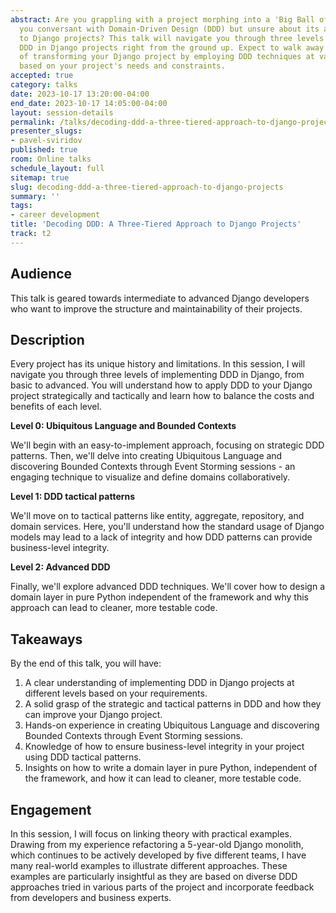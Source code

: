 ```yaml
---
abstract: Are you grappling with a project morphing into a 'Big Ball of Mud'? Are
  you conversant with Domain-Driven Design (DDD) but unsure about its application
  to Django projects? This talk will navigate you through three levels of implementing
  DDD in Django projects right from the ground up. Expect to walk away with the knowledge
  of transforming your Django project by employing DDD techniques at various levels
  based on your project's needs and constraints.
accepted: true
category: talks
date: 2023-10-17 13:20:00-04:00
end_date: 2023-10-17 14:05:00-04:00
layout: session-details
permalink: /talks/decoding-ddd-a-three-tiered-approach-to-django-projects/
presenter_slugs:
- pavel-sviridov
published: true
room: Online talks
schedule_layout: full
sitemap: true
slug: decoding-ddd-a-three-tiered-approach-to-django-projects
summary: ''
tags:
- career development
title: 'Decoding DDD: A Three-Tiered Approach to Django Projects'
track: t2
---
```


## Audience

This talk is geared towards intermediate to advanced Django developers who want to improve the structure and maintainability of their projects.

## Description

Every project has its unique history and limitations. In this session, I will navigate you through three levels of implementing DDD in Django, from basic to advanced. You will understand how to apply DDD to your Django project strategically and tactically and learn how to balance the costs and benefits of each level.

**Level 0: Ubiquitous Language and Bounded Contexts**

We'll begin with an easy-to-implement approach, focusing on strategic DDD patterns. Then, we'll delve into creating Ubiquitous Language and discovering Bounded Contexts through Event Storming sessions - an engaging technique to visualize and define domains collaboratively.

**Level 1: DDD tactical patterns**

We'll move on to tactical patterns like entity, aggregate, repository, and domain services. Here, you'll understand how the standard usage of Django models may lead to a lack of integrity and how DDD patterns can provide business-level integrity.

**Level 2: Advanced DDD**

Finally, we'll explore advanced DDD techniques. We'll cover how to design a domain layer in pure Python independent of the framework and why this approach can lead to cleaner, more testable code.

## Takeaways

By the end of this talk, you will have:
1. A clear understanding of implementing DDD in Django projects at different levels based on your requirements.
2. A solid grasp of the strategic and tactical patterns in DDD and how they can improve your Django project.
3. Hands-on experience in creating Ubiquitous Language and discovering Bounded Contexts through Event Storming sessions.
4. Knowledge of how to ensure business-level integrity in your project using DDD tactical patterns.
5. Insights on how to write a domain layer in pure Python, independent of the framework, and how it can lead to cleaner, more testable code.

## Engagement

In this session, I will focus on linking theory with practical examples. Drawing from my experience refactoring a 5-year-old Django monolith, which continues to be actively developed by five different teams, I have many real-world examples to illustrate different approaches. These examples are particularly insightful as they are based on diverse DDD approaches tried in various parts of the project and incorporate feedback from developers and business experts.